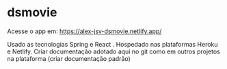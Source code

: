 # dsmovie

Acesse o app em: https://alex-jsv-dsmovie.netlify.app/

Usado as tecnologias Spring e React . Hospedado nas plataformas Heroku e Netlify. Criar documentação adotado aqui no git como em outros projetos na plataforma (criar documentação padrão)
